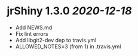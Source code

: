 # jrShiny 1.3.0 _2020-12-18_

  * Add NEWS.md
  * Fix lint errors
  * Add libgit2-dev dep to travis.yml
  * ALLOWED_NOTES=3 (from 1) in .travis.yml
